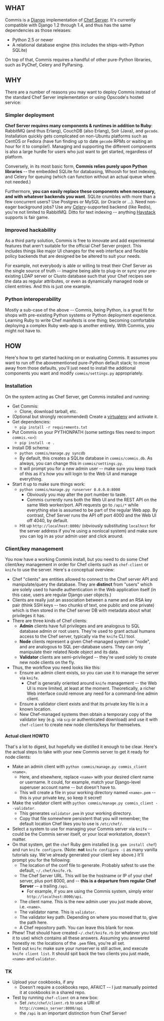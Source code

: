 ## WHAT

Commis is a [Django](http://djangoproject.com) implementation of [Chef
Server](http://wiki.opscode.com/display/chef/Chef+Server). It's currently
compatible with Django 1.2 through 1.4, and thus has the same dependencies as
those releases:

* Python 2.5 or newer
* A relational database engine (this includes the ships-with-Python SQLite)

On top of that, Commis requires a handful of other pure-Python libraries, such
as PyChef, Celery and PyParsing.


## WHY

There are a number of reasons you may want to deploy Commis instead of the
standard Chef Server implementation or using Opscode's hosted service:

### Simpler deployment

**Chef Server requires many components & runtimes in addition to Ruby**:
RabbitMQ (and thus Erlang), CouchDB (also Erlang), Solr (Java), and `gecode`.
Installation quickly gets complicated on non-Ubuntu platforms such as CentOS or
Fedora (have fun finding up to date `gecode` RPMs or waiting an hour for it to
compile!).  Managing and supporting the different components is also a large
hurdle for users who just want to get started, regardless of platform.

Conversely, in its most basic form, **Commis relies purely upon Python
libraries** -- the embedded SQLite for databasing, Whoosh for text indexing,
and Celery for queuing (which can function without an actual queue when not
needed.)

Furthermore, **you can easily replace these components when necessary, and with
whatever backends you want**.  SQLite crumbles with more than a few concurrent
users? Use Postgres or MySQL (or Oracle or ...). Need non-eager background
jobs? Use any [Celery](http://celeryproject.org/)-supported backend (like
Redis), you're not limited to RabbitMQ. Ditto for text indexing -- anything
[Haystack](http://haystacksearch.org/) supports is fair game.

### Improved hackability

As a third party solution, Commis is free to innovate and add experimental
features that aren't suitable for the official Chef Server project. This
includes things like major UI changes for the web interface and flexible policy
backends that are designed be be altered to suit your needs.

For example, not everybody is able or willing to treat their Chef Server as the
single source of truth -- imagine being able to plug-in or sync your
pre-existing LDAP server or Clusto database such that your Chef recipes see the
data as regular attributes, or even as dynamically managed node or client
entries. And this is just one example.

### Python interoperability

Mostly a sub-case of the above -- Commis, being Python, is a great fit for
shops with pre-existing Python systems or Python deployment experience.
Learning Ruby to write Chef manifests is one thing; becoming comfortable
deploying a complex Ruby web-app is another entirely. With Commis, you might
not have to.


## HOW

Here's how to get started hacking on or evaluating Commis. It assumes you want
to run off the abovementioned pure-Python default stack; to move away from
those defaults, you'll just need to install the additional components you want
and modify `commis/settings.py` appropriately.

### Installation

On the system acting as Chef Server, get Commis installed and running:

* Get Commis:
    * Clone, download tarball, etc.
* (Optional but strongly recommended) Create a
  [virtualenv](http://www.virtualenv.org) and activate it.
* Get dependencies:
    * `pip install -r requirements.txt`
* Put Commis on your PYTHONPATH (some settings files need to import
  `commis.<x>`):
    * `pip install -e .`
* Install DB schema:
    * `python commis/manage.py syncdb`
    * By default, this creates a SQLite database in `commis/commis.db`. As
    always, you can change this in `commis/settings.py`.
    * It will prompt you for a new admin user -- make sure you keep track of
    this as it's how you will login to the Web UI and manage everything.
* Start it up to make sure things work:
    * `python commis/manage.py runserver 0.0.0.0:8000`
        * Obviously you may alter the port number to taste.
        * Commis currently runs both the Web UI and the REST API on the same
        Web worker/port. API requests go to `/api/*` while everything else is
        assumed to be part of the regular Web app. By contrast, Chef Server
        runs the API off port 4000 and the Web UI off 4040, by default.
    * Hit up `http://localhost:8000/` (obviously substituting `localhost` for
    the server address if you're using a nonlocal system) and make sure you can
    log in as your admin user and click around.

### Client/key management

You now have a working Commis install, but you need to do some Chef client/key
management in order for Chef clients such as `chef-client` or `knife` to use
the server. Here's a conceptual overview:

* Chef "clients" are entities allowed to connect to the Chef server API and
  manipulate/query the database. They are **distinct** from "users" which are
  solely used to handle authentication in the Web application itself (in this
  case, users are regular Django user objects.)
* Clients are really just an association between a name and an RSA key pair
  (think SSH keys -- two chunks of text, one public and one private) which is
  then stored in the Chef server DB with metadata about what privileges it has.
* There are three kinds of Chef clients:
    * **Admin** clients have full privileges and are analogous to SQL database
    admin or root users. They're used to grant actual humans access to the Chef
    server, typically via the `knife` CLI tool.
    * **Node** clients represent a given Chef-managed system or "node", and are
    analogous to SQL per-database users. They can only manipulate their related
    Node object and its data.
    * **Validator** clients are semi-privileged -- they're used solely to
    create new node clients on the fly.
* Thus, the workflow you need looks like this:
    * Ensure an admin client exists, so you can use it to manage the server via
    `knife`.
        * Chef is generally oriented around `knife` management -- the Web UI is
        more limited, at least at the moment. Theoretically, a richer Web
        interface could remove any need for a command-line admin client.
    * Ensure a validator client exists and that its private key file is in a
    known location.
    * New Chef-managed systems then obtain a temporary copy of the validator
    key (e.g. via `scp` or authenticated download) and use it with
    `chef-client` to create new node clients/keys for themselves.

#### Actual client HOWTO

That's a lot to digest, but hopefully we distilled it enough to be clear.
Here's the actual steps to take with your new Commis server to get it ready for
node clients:

* Make an admin client with `python commis/manage.py commis_client <name>`.
    * Here, and elsewhere, replace `<name>` with your desired client name or
    username. It could, for example, match your Django-level superuser account
    name -- but doesn't have to.
    * This will create a file in your working directory named `<name>.pem` --
    this is your private key, so keep it secret!
* Make the validator client with `python commis/manage.py commis_client
  --validator`.
    * This generates `validator.pem` in your working directory.
    * Copy that file somewhere persistent that you will remember; the default
    location Chef likes you to use is `/etc/chef/`.
* Select a system to use for managing your Commis server via `knife` -- could
  be the Commis server itself, or your local workstation, doesn't matter.
* On that system, get the `chef` Ruby gem installed (e.g. `gem install chef`)
  and run `knife configure`. (Note: **not** `knife configure -i` as many
  vanilla tutorials say. We've already generated your client key above.) It'll
  prompt you for the following:
  * The location of the conf file to generate. Probably safest to use the
  default, `~/.chef/knife.rb`.
  * The Chef Server URL. This will be the hostname or IP of your chef server,
  plus port 8000, and -- **this is a departure from regular Chef Server** -- a
  trailing `/api`.
      * For example, if you are using the Commis system, simply enter
      `http://localhost:8000/api`.
  * The client name. This is the new admin user you just made above, i.e.
  `<name>`.
  * The validator name. This is `validator`.
  * The validator key path. Depending on where you moved that to, give the path
  here.
  * A Chef repository path. You can leave this blank for now.
* Phew! That should have created `~/.chef/knife.rb` (or whatever you told it to
  use) which contains all these answers. Assuming you answered honestly re: the
  locations of the `.pem` files, you're all set.
* Test out `knife`: make sure your runserver is still active, and execute
  `knife client list`. It should spit back the two clients you just made,
  `<name>` and `validator`.

### TK

* Upload your cookbooks, if any
    * Doesn't require a cookbooks repo, AFAICT -- I just manually pointed it at
    cookbooks in a shared repo.
* Test by running `chef-client` on a new box:
    * Set `/etc/chef/client.rb` to use a URI of `http://commis_server:8000/api`
    - the `/api` is an important distinction from Chef Server!
